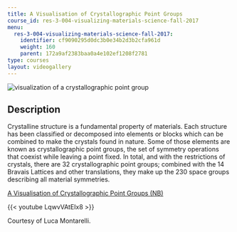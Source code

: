 ```yaml
---
title: A Visualisation of Crystallographic Point Groups
course_id: res-3-004-visualizing-materials-science-fall-2017
menu:
  res-3-004-visualizing-materials-science-fall-2017:
    identifier: cf9090295d0dc3b0e34b2d3b2cfa961d
    weight: 160
    parent: 172a9af2383baa0a4e102ef1208f2781
type: courses
layout: videogallery
---
```

![visualization of a crystallographic point group](https://open-learning-course-data-ci.s3.amazonaws.com/res-3-004-visualizing-materials-science-fall-2017/6c9225f6b061c3d0cd349dc33fd0f35f_MITRES_3_004F17_30_monta.jpg)

Description
-----------

Crystalline structure is a fundamental property of materials. Each structure has been classified or decomposed into elements or blocks which can be combined to make the crystals found in nature. Some of those elements are known as crystallographic point groups, the set of symmetry operations that coexist while leaving a point fixed. In total, and with the restrictions of crystals, there are 32 crystallographic point groups; combined with the 14 Bravais Lattices and other translations, they make up the 230 space groups describing all material symmetries.

[A Visualisation of Crystallographic Point Groups (NB)](https://open-learning-course-data-ci.s3.amazonaws.com/res-3-004-visualizing-materials-science-fall-2017/71f79a83a192f9a7fc19b3536461881a_2017EPFL_monta.nb)

{{< youtube LqwvVAtEIx8 >}}

Courtesy of Luca Montarelli.